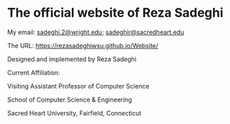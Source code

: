 # The official website of Reza Sadeghi

<!--- My emails: sadeghir@sacredheart.edu; rsadeghi@newhaven.edu; sadeghi.2@wright.edu; rsadeghi@bwh.harvard.edu; reza@knoesis.org; reza.sadeghi@imamreza.ac.ir --->
My email: sadeghi.2@wright.edu; sadeghir@sacredheart.edu

<!--- The URLs: https://rezasadeghiwsu.github.io/Website/; http://www.wright.edu/~sadeghi.2/; http://knoesis.org/Reza --->
The URL: https://rezasadeghiwsu.github.io/Website/

Designed and implemented by Reza Sadeghi


Current Affiliation:

Visiting Assistant Professor of Computer Science

School of Computer Science & Engineering

Sacred Heart University, Fairfield, Connecticut 


<!---
# Current Affiliation:

Visiting Assistant Professor

Electrical & Computer Engineering and Computer Science Department

University of New Haven, West Haven, CT, USA



# Future Affiliation:

Assistant Professor of Computer Science

School of Computer Science & Engineering

Sacred Heart University, Fairfield, Connecticut 
--->
